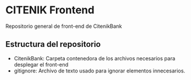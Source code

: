 # CITENIK Frontend

Repositorio general de front-end de CitenikBank

## Estructura del repositorio

- CitenikBank: Carpeta contenedora de los archivos necesarios para desplegar el front-end
- gitignore: Archivo de texto usado para ignorar elementos innecesarios.

